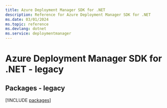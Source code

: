 ```yaml
---
title: Azure Deployment Manager SDK for .NET
description: Reference for Azure Deployment Manager SDK for .NET
ms.date: 03/01/2024
ms.topic: reference
ms.devlang: dotnet
ms.service: deploymentmanager
---
```

# Azure Deployment Manager SDK for .NET - legacy
## Packages - legacy
[!INCLUDE [packages](deployment-manager-index.md)]